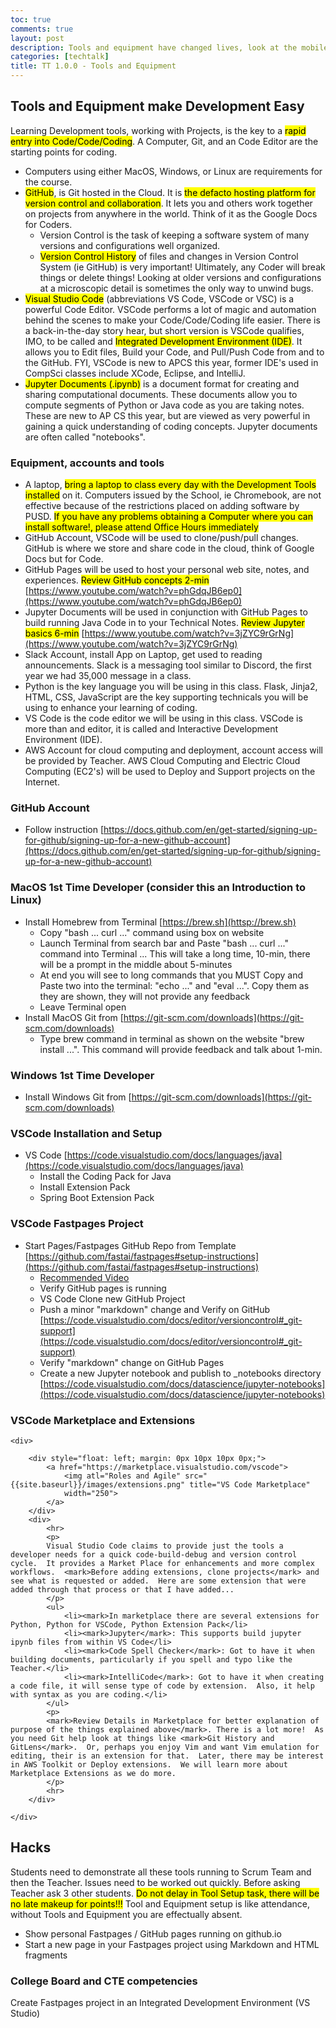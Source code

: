 ```yaml
---
toc: true
comments: true
layout: post
description: Tools and equipment have changed lives, look at the mobile phone.  Tools, equipment, with the addition of coding can make you immensely more successful in any field.
categories: [techtalk]
title: TT 1.0.0 - Tools and Equipment
---
```


## Tools and Equipment make Development Easy
Learning Development tools, working with Projects, is the key to a <mark>rapid entry into Code/Code/Coding</mark>.  A Computer, Git, and an Code Editor are the starting points for coding.
- Computers using either MacOS, Windows, or Linux are requirements for the course.  
- <mark>GitHub</mark>, is Git hosted in the Cloud.  It is <mark>the defacto hosting platform for version control and collaboration</mark>. It lets you and others work together on projects from anywhere in the world.  Think of it as the Google Docs for Coders.
   - Version Control is the task of keeping a software system of many versions and configurations well organized.
   - <mark>Version Control History</mark> of files and changes in Version Control System (ie GitHub) is very important!  Ultimately, any Coder will break things or delete things! Looking at older versions and configurations at a microscopic detail is sometimes the only way to unwind bugs.
- <mark>Visual Studio Code</mark> (abbreviations VS Code, VSCode or VSC) is a powerful Code Editor.  VSCode performs a lot of magic and automation behind the scenes to make your Code/Code/Coding life easier.  There is a back-in-the-day story hear, but short version is VSCode qualifies, IMO, to be called and <mark>Integrated Development Environment (IDE)</mark>.  It allows you to Edit files, Build your Code, and Pull/Push Code from and to the GitHub.  FYI, VSCode is new to APCS this year, former IDE's used in CompSci classes include XCode, Eclipse, and IntelliJ.
- <mark>Jupyter Documents (.ipynb)</mark> is a document format for creating and sharing computational documents.  These documents allow you to compute segments of Python or Java code as you are taking notes.  These are new to AP CS this year, but are viewed as very powerful in gaining a quick understanding of coding concepts.  Jupyter documents are often called "notebooks".


### Equipment, accounts and tools
- A laptop, <mark>bring a laptop to class every day with the Development Tools installed</mark> on it.  Computers issued by the School, ie Chromebook, are not effective because of the restrictions placed on adding software by PUSD.  <mark>If you have any problems obtaining a Computer where you can install software!, please attend Office Hours immediately</mark>
- GitHub Account, VSCode will be used to clone/push/pull changes. GitHub is where we store and share code in the cloud, think of Google Docs but for Code.
- GitHub Pages will be used to host your personal web site, notes, and experiences. <mark>Review GitHub concepts 2-min</mark> [https://www.youtube.com/watch?v=phGdqJB6ep0](https://www.youtube.com/watch?v=phGdqJB6ep0)
- Jupyter Documents will be used in conjunction with GitHub Pages to build running Java Code in to your Technical Notes. <mark>Review Jupyter basics 6-min</mark> [https://www.youtube.com/watch?v=3jZYC9rGrNg](https://www.youtube.com/watch?v=3jZYC9rGrNg)
- Slack Account, install App on Laptop, get used to reading announcements. Slack is a messaging tool similar to Discord, the first year we had 35,000 message in a class.
- Python is the key language you will be using in this class.  Flask, Jinja2, HTML, CSS, JavaScript are the key supporting technicals you will be using to enhance your learning of coding. 
- VS Code is the code editor we will be using in this class.  VSCode is more than and editor, it is called and Interactive Development Environment (IDE). 
- AWS Account for cloud computing and deployment, account access will be provided by Teacher.  AWS Cloud Computing and Electric Cloud Computing (EC2's) will be used to Deploy and Support projects on the Internet.

### GitHub Account
- Follow instruction [https://docs.github.com/en/get-started/signing-up-for-github/signing-up-for-a-new-github-account](https://docs.github.com/en/get-started/signing-up-for-github/signing-up-for-a-new-github-account)


### MacOS 1st Time Developer (consider this an Introduction to Linux)
- Install Homebrew from Terminal [https://brew.sh](httsp://brew.sh)
    - Copy "bash ... curl ..."  command using box on website
    - Launch Terminal from search bar and Paste "bash ... curl ..." command into Terminal ... This will take a long time, 10-min, there will be a  prompt in the middle about 5-minutes
    - At end you will see to long commands that you MUST Copy and Paste two into the terminal: "echo ..." and "eval ...".  Copy them as they are shown, they will not provide any feedback
    - Leave Terminal open
- Install MacOS Git from [https://git-scm.com/downloads](https://git-scm.com/downloads)
    - Type brew command in terminal as shown on the website "brew install ...".  This command will provide feedback and talk about 1-min.


### Windows 1st Time Developer
- Install Windows Git from [https://git-scm.com/downloads](https://git-scm.com/downloads)


### VSCode Installation and Setup
- VS Code [https://code.visualstudio.com/docs/languages/java](https://code.visualstudio.com/docs/languages/java)
    - Install the Coding Pack for Java
    - Install Extension Pack
    - Spring Boot Extension Pack


### VSCode Fastpages Project
- Start Pages/Fastpages GitHub Repo from Template  [https://github.com/fastai/fastpages#setup-instructions](https://github.com/fastai/fastpages#setup-instructions)
    - [Recommended Video](https://www.youtube.com/watch?v=sepml4GLLSM)
    - Verify GitHub pages is running
    - VS Code Clone new GitHub Project
    - Push a minor "markdown" change and Verify on GitHub [https://code.visualstudio.com/docs/editor/versioncontrol#_git-support](https://code.visualstudio.com/docs/editor/versioncontrol#_git-support)
    - Verify "markdown" change on GitHub Pages
    - Create a new Jupyter notebook and publish to _notebooks directory [https://code.visualstudio.com/docs/datascience/jupyter-notebooks](https://code.visualstudio.com/docs/datascience/jupyter-notebooks)


### VSCode Marketplace and Extensions

<div>

    <div>

        <div style="float: left; margin: 0px 10px 10px 0px;">
            <a href="https://marketplace.visualstudio.com/vscode">
                <img atl="Roles and Agile" src="{{site.baseurl}}/images/extensions.png" title="VS Code Marketplace"
                width="250">
            </a>
        </div>
        <div>
            <hr>
            <p>
            Visual Studio Code claims to provide just the tools a developer needs for a quick code-build-debug and version control cycle.  It provides a Market Place for enhancements and more complex workflows.  <mark>Before adding extensions, clone projects</mark> and see what is requested or added.  Here are some extension that were added through that process or that I have added...
            </p>
            <ul>
                <li><mark>In marketplace there are several extensions for Python, Python for VSCode, Python Extension Pack</li>
                <li><mark>Jupyter</mark>: This supports build jupyter ipynb files from within VS Code</li>
                <li><mark>Code Spell Checker</mark>: Got to have it when building documents, particularly if you spell and typo like the Teacher.</li>
                <li><mark>IntelliCode</mark>: Got to have it when creating a code file, it will sense type of code by extension.  Also, it help with syntax as you are coding.</li>
            </ul>
            <p>
            <mark>Review Details in Marketplace for better explanation of purpose of the things explained above</mark>. There is a lot more!  As you need Git help look at things like <mark>Git History and GitLens</mark>.  Or, perhaps you enjoy Vim and want Vim emulation for editing, their is an extension for that.  Later, there may be interest in AWS Toolkit or Deploy extensions.  We will learn more about Marketplace Extensions as we do more.
            </p>
            <hr>
        </div>

    </div>

</div>


## Hacks
Students need to demonstrate all these tools running to Scrum Team and then the Teacher.  Issues need to be worked out quickly.  Before asking Teacher ask 3 other students.  <mark>Do not delay in Tool Setup task, there will be no late makeup for points!!!</mark>  Tool and Equipment setup is like attendance, without Tools and Equipment you are effectually absent.
- Show personal Fastpages / GitHub pages running on github.io
- Start a new page in your Fastpages project using Markdown and HTML fragments

### College Board and CTE competencies
Create Fastpages project in an Integrated Development Environment (VS Studio)
